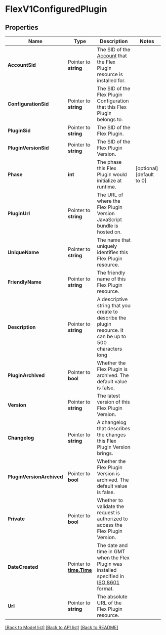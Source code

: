 # FlexV1ConfiguredPlugin

## Properties

Name | Type | Description | Notes
------------ | ------------- | ------------- | -------------
**AccountSid** | Pointer to **string** | The SID of the [Account](https://www.twilio.com/docs/iam/api/account) that the Flex Plugin resource is installed for. |
**ConfigurationSid** | Pointer to **string** | The SID of the Flex Plugin Configuration that this Flex Plugin belongs to. |
**PluginSid** | Pointer to **string** | The SID of the Flex Plugin. |
**PluginVersionSid** | Pointer to **string** | The SID of the Flex Plugin Version. |
**Phase** | **int** | The phase this Flex Plugin would initialize at runtime. |[optional] [default to 0]
**PluginUrl** | Pointer to **string** | The URL of where the Flex Plugin Version JavaScript bundle is hosted on. |
**UniqueName** | Pointer to **string** | The name that uniquely identifies this Flex Plugin resource. |
**FriendlyName** | Pointer to **string** | The friendly name of this Flex Plugin resource. |
**Description** | Pointer to **string** | A descriptive string that you create to describe the plugin resource. It can be up to 500 characters long |
**PluginArchived** | Pointer to **bool** | Whether the Flex Plugin is archived. The default value is false. |
**Version** | Pointer to **string** | The latest version of this Flex Plugin Version. |
**Changelog** | Pointer to **string** | A changelog that describes the changes this Flex Plugin Version brings. |
**PluginVersionArchived** | Pointer to **bool** | Whether the Flex Plugin Version is archived. The default value is false. |
**Private** | Pointer to **bool** | Whether to validate the request is authorized to access the Flex Plugin Version. |
**DateCreated** | Pointer to [**time.Time**](time.Time.md) | The date and time in GMT when the Flex Plugin was installed specified in [ISO 8601](https://en.wikipedia.org/wiki/ISO_8601) format. |
**Url** | Pointer to **string** | The absolute URL of the Flex Plugin resource. |

[[Back to Model list]](../README.md#documentation-for-models) [[Back to API list]](../README.md#documentation-for-api-endpoints) [[Back to README]](../README.md)


